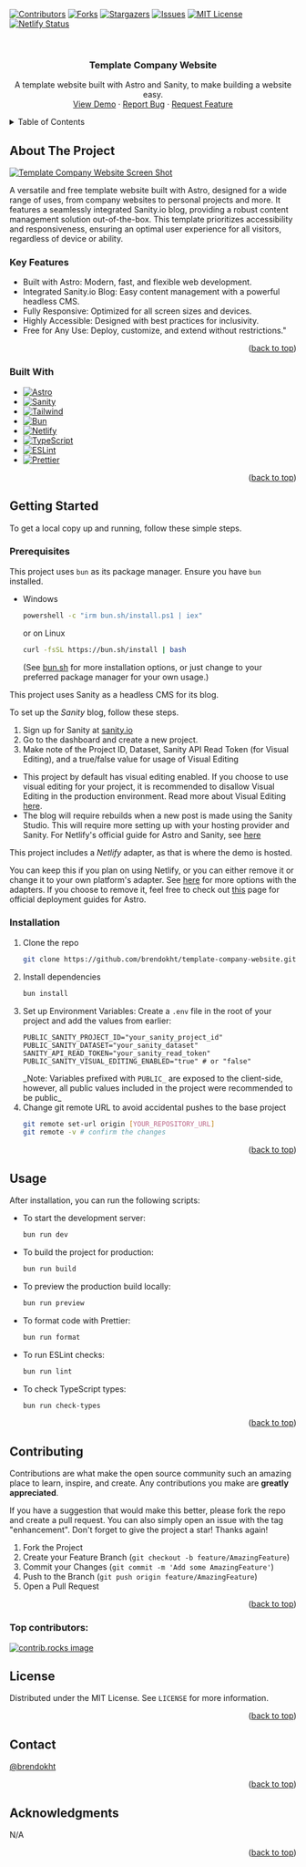 <a id="readme-top"></a>

[![Contributors][contributors-shield]][contributors-url]
[![Forks][forks-shield]][forks-url]
[![Stargazers][stars-shield]][stars-url]
[![Issues][issues-shield]][issues-url]
[![MIT License][license-shield]][license-url]
[![Netlify Status](https://api.netlify.com/api/v1/badges/9507745e-2b7c-42ff-aa8a-b29166ce079e/deploy-status)](https://app.netlify.com/projects/brendokht-company-template/deploys)

<br />
<div align="center">
<h3 align="center">Template Company Website</h3>

  <p align="center">
    A template website built with Astro and Sanity, to make building a website easy.
    <br />
    <a href="https://brendokht-company-template.netlify.app">View Demo</a>
    &middot;
    <a href="https://github.com/brendokht/template-company-website/issues/new?labels=bug&template=bug-report---.md">Report Bug</a>
    &middot;
    <a href="https://github.com/brendokht/template-company-website/issues/new?labels=enhancement&template=feature-request---.md">Request Feature</a>
  </p>
</div>

<!-- TABLE OF CONTENTS -->
<details>
  <summary>Table of Contents</summary>
  <ol>
    <li>
      <a href="#about-the-project">About The Project</a>
      <ul>
        <li><a href="#built-with">Built With</a></li>
      </ul>
    </li>
    <li>
      <a href="#getting-started">Getting Started</a>
      <ul>
        <li><a href="#prerequisites">Prerequisites</a></li>
        <li><a href="#installation">Installation</a></li>
      </ul>
    </li>
    <li><a href="#usage">Usage</a></li>
    <li><a href="#contributing">Contributing</a></li>
    <li><a href="#license">License</a></li>
    <li><a href="#contact">Contact</a></li>
    <li><a href="#acknowledgments">Acknowledgments</a></li>
  </ol>
</details>

<!-- ABOUT THE PROJECT -->

## About The Project

[![Template Company Website Screen Shot][product-screenshot]](https://github.com/user-attachments/assets/1f062e21-8cb7-4083-8476-d75d8c96d822)

A versatile and free template website built with Astro, designed for a wide range of uses, from company websites to personal projects and more. It features a seamlessly integrated Sanity.io blog, providing a robust content management solution out-of-the-box. This template prioritizes accessibility and responsiveness, ensuring an optimal user experience for all visitors, regardless of device or ability.

### Key Features

- Built with Astro: Modern, fast, and flexible web development.
- Integrated Sanity.io Blog: Easy content management with a powerful headless CMS.
- Fully Responsive: Optimized for all screen sizes and devices.
- Highly Accessible: Designed with best practices for inclusivity.
- Free for Any Use: Deploy, customize, and extend without restrictions."

<p align="right">(<a href="#readme-top">back to top</a>)</p>

### Built With

- [![Astro][Astro]][Astro-url]
- [![Sanity][Sanity]][Sanity-url]
- [![Tailwind][Tailwind]][Tailwind-url]
- [![Bun][Bun]][Bun-url]
- [![Netlify][Netlify]][Netlify-url]
- [![TypeScript][TypeScript]][TypeScript-url]
- [![ESLint][ESLint]][ESLint-url]
- [![Prettier][Prettier]][Prettier-url]

<p align="right">(<a href="#readme-top">back to top</a>)</p>

<!-- GETTING STARTED -->

## Getting Started

To get a local copy up and running, follow these simple steps.

### Prerequisites

This project uses `bun` as its package manager. Ensure you have `bun` installed.

- Windows
  ```sh
  powershell -c "irm bun.sh/install.ps1 | iex"
  ```
  or on Linux
  ```sh
  curl -fsSL https://bun.sh/install | bash
  ```
  (See [bun.sh](https://bun.sh/) for more installation options, or just change to your preferred package manager for your own usage.)

This project uses Sanity as a headless CMS for its blog.

To set up the _Sanity_ blog, follow these steps.

1. Sign up for Sanity at [sanity.io](https://www.sanity.io/)
2. Go to the dashboard and create a new project.
3. Make note of the Project ID, Dataset, Sanity API Read Token (for Visual Editing), and a true/false value for usage of Visual Editing

- This project by default has visual editing enabled. If you choose to use visual editing for your project, it is recommended to disallow Visual Editing in
  the production environment. Read more about Visual Editing [here](https://www.sanity.io/guides/sanity-astro-blog#e6fc3f4816ca).
- The blog will require rebuilds when a new post is made using the Sanity Studio. This will require more setting up with your hosting provider and Sanity. For Netlify's official guide for Astro and Sanity, see [here](https://developers.netlify.com/guides/how-to-use-sanity-cms-with-astro/#buildwebhooks)

This project includes a _Netlify_ adapter, as that is where the demo is hosted.

You can keep this if you plan on using Netlify, or you can either remove it or change it to your own platform's adapter. See [here](https://docs.astro.build/en/guides/integrations-guide/) for more options with the adapters. If you choose to remove it, feel free to check out [this](https://docs.astro.build/en/guides/deploy/) page for official deployment guides for Astro.

### Installation

1. Clone the repo
   ```sh
   git clone https://github.com/brendokht/template-company-website.git
   ```
2. Install dependencies
   ```sh
   bun install
   ```
3. Set up Environment Variables: Create a `.env` file in the root of your project and add the values from earlier:
   ```
   PUBLIC_SANITY_PROJECT_ID="your_sanity_project_id"
   PUBLIC_SANITY_DATASET="your_sanity_dataset"
   SANITY_API_READ_TOKEN="your_sanity_read_token"
   PUBLIC_SANITY_VISUAL_EDITING_ENABLED="true" # or "false"
   ```
   _Note: Variables prefixed with `PUBLIC_` are exposed to the client-side, however, all public values included in the project were recommended to be public\_
4. Change git remote URL to avoid accidental pushes to the base project
   ```sh
   git remote set-url origin [YOUR_REPOSITORY_URL]
   git remote -v # confirm the changes
   ```

<p align="right">(<a href="#readme-top">back to top</a>)</p>

<!-- USAGE EXAMPLES -->

## Usage

After installation, you can run the following scripts:

- To start the development server:
  ```sh
  bun run dev
  ```
- To build the project for production:
  ```sh
  bun run build
  ```
- To preview the production build locally:
  ```sh
  bun run preview
  ```
- To format code with Prettier:
  ```sh
  bun run format
  ```
- To run ESLint checks:
  ```sh
  bun run lint
  ```
- To check TypeScript types:
  ```sh
  bun run check-types
  ```

<p align="right">(<a href="#readme-top">back to top</a>)</p>

<!-- CONTRIBUTING -->

## Contributing

Contributions are what make the open source community such an amazing place to learn, inspire, and create. Any contributions you make are **greatly appreciated**.

If you have a suggestion that would make this better, please fork the repo and create a pull request. You can also simply open an issue with the tag "enhancement".
Don't forget to give the project a star! Thanks again!

1. Fork the Project
2. Create your Feature Branch (`git checkout -b feature/AmazingFeature`)
3. Commit your Changes (`git commit -m 'Add some AmazingFeature'`)
4. Push to the Branch (`git push origin feature/AmazingFeature`)
5. Open a Pull Request

<p align="right">(<a href="#readme-top">back to top</a>)</p>

### Top contributors:

<a href="https://github.com/brendokht/template-company-website/graphs/contributors">
  <img src="https://contrib.rocks/image?repo=brendokht/template-company-website" alt="contrib.rocks image" />
</a>

<!-- LICENSE -->

## License

Distributed under the MIT License. See `LICENSE` for more information.

<p align="right">(<a href="#readme-top">back to top</a>)</p>

<!-- CONTACT -->

## Contact

[@brendokht](https://twitter.com/brendokht)

<p align="right">(<a href="#readme-top">back to top</a>)</p>

<!-- ACKNOWLEDGMENTS -->

## Acknowledgments

N/A

<p align="right">(<a href="#readme-top">back to top</a>)</p>

<!-- MARKDOWN LINKS & IMAGES -->
<!-- https://www.markdownguide.org/basic-syntax/#reference-style-links -->

[contributors-shield]: https://img.shields.io/github/contributors/brendokht/template-company-website.svg?style=for-the-badge
[contributors-url]: https://github.com/brendokht/template-company-website/graphs/contributors
[forks-shield]: https://img.shields.io/github/forks/brendokht/template-company-website.svg?style=for-the-badge
[forks-url]: https://github.com/brendokht/template-company-website/network/members
[stars-shield]: https://img.shields.io/github/stars/brendokht/template-company-website.svg?style=for-the-badge
[stars-url]: https://github.com/brendokht/template-company-website/stargazers
[issues-shield]: https://img.shields.io/github/issues/brendokht/template-company-website.svg?style=for-the-badge
[issues-url]: https://github.com/brendokht/template-company-website/issues
[license-shield]: https://img.shields.io/github/license/brendokht/template-company-website.svg?style=for-the-badge
[license-url]: https://github.com/brendokht/template-company-website/blob/main/LICENSE
[product-screenshot]: https://github.com/user-attachments/assets/1f062e21-8cb7-4083-8476-d75d8c96d822
[Astro]: https://img.shields.io/badge/Astro-ff5d01?style=for-the-badge&logo=astro&logoColor=ff5d0100&labelColor=191919
[Astro-url]: https://astro.build/
[Sanity]: https://img.shields.io/badge/sanity-F03E2F?style=for-the-badge&logo=sanity&logoColor=white
[Sanity-url]: https://sanity.io
[Tailwind]: https://img.shields.io/badge/Tailwind_CSS-38B2AC?style=for-the-badge&logo=tailwind-css&logoColor=white
[Tailwind-url]: https://tailwindcss.com/
[Bun]: https://img.shields.io/badge/bun-282a36?style=for-the-badge&logo=bun&logoColor=fbf0df
[Bun-url]: https://bun.sh/
[Netlify]: https://img.shields.io/badge/Netlify-00C7B7?style=for-the-badge&logo=netlify&logoColor=white
[Netlify-url]: https://netlify.com
[TypeScript]: https://img.shields.io/badge/TypeScript-007ACC?style=for-the-badge&logo=typescript&logoColor=white
[TypeScript-url]: https://www.typescriptlang.org/
[ESLint]: https://img.shields.io/badge/eslint-3A33D1?style=for-the-badge&logo=eslint&logoColor=white
[ESLint-url]: https://www.eslint.org/
[Prettier]: https://img.shields.io/badge/prettier-1A2C34?style=for-the-badge&logo=prettier&logoColor=F7BA3E
[Prettier-url]: https://www.prettier.io/
